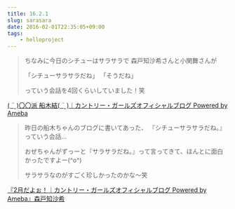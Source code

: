 ```yaml
---
title: 16.2.1
slug: sarasara
date: 2016-02-01T22:35:05+09:00
tags:
    - helloproject
---
```

>ちなみに今日のシチューはサラサラで
>森戸知沙希さんと小関舞さんが
>
>「シチューサラサラだね」
>「そうだね」
>
>っていう会話を4回くらいしていました！笑

[( ¨̮ )〇〇派 船木結( ¨̮ )｜カントリー・ガールズオフィシャルブログ Powered by Ameba](//ameblo.jp/countrygirls/entry-12123585125.html)

>昨日の船木ちゃんのブログに書いてあった、
>『シチューサラサラだね。』っていう会話…
>
>おぜちゃんがずっーと『サラサラだね。』って言ってきて、ほんとに面白かったですよー(^o^)
>
>サラサラなのがすごく珍しかったのかな～笑  

[『2月だよぉ！｜カントリー・ガールズオフィシャルブログ Powered by Ameba』森戸知沙希](//ameblo.jp/countrygirls/entry-12123980533.html)
